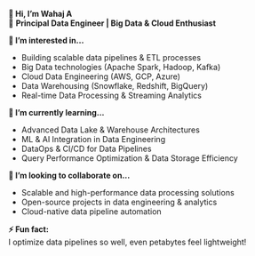 **👋 Hi, I’m Wahaj A**  
🚀 **Principal Data Engineer | Big Data & Cloud Enthusiast**  

**👀 I’m interested in...**  
- Building scalable data pipelines & ETL processes  
- Big Data technologies (Apache Spark, Hadoop, Kafka)  
- Cloud Data Engineering (AWS, GCP, Azure)  
- Data Warehousing (Snowflake, Redshift, BigQuery)  
- Real-time Data Processing & Streaming Analytics  

**🌱 I’m currently learning...**  
- Advanced Data Lake & Warehouse Architectures  
- ML & AI Integration in Data Engineering  
- DataOps & CI/CD for Data Pipelines  
- Query Performance Optimization & Data Storage Efficiency  

**💞️ I’m looking to collaborate on...**  
- Scalable and high-performance data processing solutions  
- Open-source projects in data engineering & analytics  
- Cloud-native data pipeline automation
  
**⚡ Fun fact:**  
I optimize data pipelines so well, even petabytes feel lightweight!
